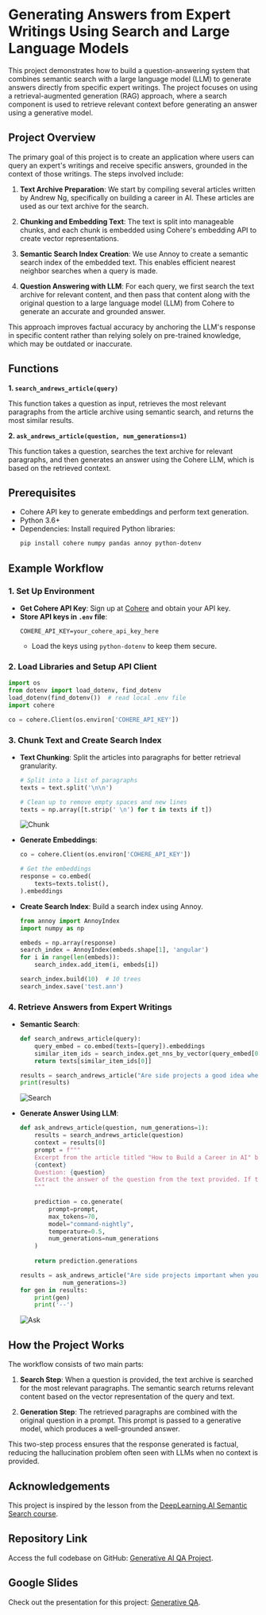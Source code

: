 # Generating Answers from Expert Writings Using Search and Large Language Models

This project demonstrates how to build a question-answering system that combines semantic search with a large language model (LLM) to generate answers directly from specific expert writings. The project focuses on using a retrieval-augmented generation (RAG) approach, where a search component is used to retrieve relevant context before generating an answer using a generative model.

## Project Overview
The primary goal of this project is to create an application where users can query an expert's writings and receive specific answers, grounded in the context of those writings. The steps involved include:

1. **Text Archive Preparation**: We start by compiling several articles written by Andrew Ng, specifically on building a career in AI. These articles are used as our text archive for the search.

2. **Chunking and Embedding Text**: The text is split into manageable chunks, and each chunk is embedded using Cohere's embedding API to create vector representations.

3. **Semantic Search Index Creation**: We use Annoy to create a semantic search index of the embedded text. This enables efficient nearest neighbor searches when a query is made.

4. **Question Answering with LLM**: For each query, we first search the text archive for relevant content, and then pass that content along with the original question to a large language model (LLM) from Cohere to generate an accurate and grounded answer.

This approach improves factual accuracy by anchoring the LLM's response in specific content rather than relying solely on pre-trained knowledge, which may be outdated or inaccurate.

## Functions

**1. `search_andrews_article(query)`**

This function takes a question as input, retrieves the most relevant paragraphs from the article archive using semantic search, and returns the most similar results.

**2. `ask_andrews_article(question, num_generations=1)`**

This function takes a question, searches the text archive for relevant paragraphs, and then generates an answer using the Cohere LLM, which is based on the retrieved context.

## Prerequisites
- Cohere API key to generate embeddings and perform text generation.
- Python 3.6+
- Dependencies: Install required Python libraries:
  ```bash
  pip install cohere numpy pandas annoy python-dotenv
  ```

## Example Workflow

### 1. Set Up Environment
- **Get Cohere API Key**: Sign up at [Cohere](https://cohere.ai/) and obtain your API key.
- **Store API keys in `.env` file**:
  ```
  COHERE_API_KEY=your_cohere_api_key_here
  ```
  - Load the keys using `python-dotenv` to keep them secure.

### 2. Load Libraries and Setup API Client
```python
import os
from dotenv import load_dotenv, find_dotenv
load_dotenv(find_dotenv())  # read local .env file
import cohere

co = cohere.Client(os.environ['COHERE_API_KEY'])
```

### 3. Chunk Text and Create Search Index
- **Text Chunking**: Split the articles into paragraphs for better retrieval granularity.
  ```python
  # Split into a list of paragraphs
  texts = text.split('\n\n')
  
  # Clean up to remove empty spaces and new lines
  texts = np.array([t.strip(' \n') for t in texts if t])
  ```
  ![Chunk](images/chunk.png)
  
- **Generate Embeddings**:
  ```python
  co = cohere.Client(os.environ['COHERE_API_KEY'])

  # Get the embeddings
  response = co.embed(
      texts=texts.tolist(),
  ).embeddings
  ```
  
- **Create Search Index**: Build a search index using Annoy.
  ```python
  from annoy import AnnoyIndex
  import numpy as np
  
  embeds = np.array(response)
  search_index = AnnoyIndex(embeds.shape[1], 'angular')
  for i in range(len(embeds)):
      search_index.add_item(i, embeds[i])
  
  search_index.build(10)  # 10 trees
  search_index.save('test.ann')
  ```

### 4. Retrieve Answers from Expert Writings
- **Semantic Search**:
  ```python
  def search_andrews_article(query):
      query_embed = co.embed(texts=[query]).embeddings
      similar_item_ids = search_index.get_nns_by_vector(query_embed[0], 10, include_distances=True)
      return texts[similar_item_ids[0]]
  
  results = search_andrews_article("Are side projects a good idea when trying to build a career in AI?")
  print(results)
  ```
  ![Search](images/search.png)
  
- **Generate Answer Using LLM**:
  ```python
  def ask_andrews_article(question, num_generations=1):
      results = search_andrews_article(question)
      context = results[0]
      prompt = f"""
      Excerpt from the article titled "How to Build a Career in AI" by Andrew Ng:
      {context}
      Question: {question}
      Extract the answer of the question from the text provided. If the text doesn't contain the answer, reply that the answer is not available.
      """
      
      prediction = co.generate(
          prompt=prompt,
          max_tokens=70,
          model="command-nightly",
          temperature=0.5,
          num_generations=num_generations
      )
      
      return prediction.generations

  results = ask_andrews_article("Are side projects important when you are starting to learn about AI?",
              num_generations=3)
  for gen in results:
      print(gen)
      print('--')
  ```
  ![Ask](images/ask.png)
  
## How the Project Works
The workflow consists of two main parts:

1. **Search Step**: When a question is provided, the text archive is searched for the most relevant paragraphs. The semantic search returns relevant content based on the vector representation of the query and text.

2. **Generation Step**: The retrieved paragraphs are combined with the original question in a prompt. This prompt is passed to a generative model, which produces a well-grounded answer.

This two-step process ensures that the response generated is factual, reducing the hallucination problem often seen with LLMs when no context is provided.

## Acknowledgements
This project is inspired by the lesson from the [DeepLearning.AI Semantic Search course](https://learn.deeplearning.ai/courses/large-language-models-semantic-search/lesson/6/generating-answers).

## Repository Link
Access the full codebase on GitHub: [Generative AI QA Project](https://github.com/bigfishhhhhzoey/GenerativeAI/tree/main/Semantic%20Search/Generating%20Answers).

## Google Slides
Check out the presentation for this project: [Generative QA](https://docs.google.com/presentation/d/1N6ih9kCUdX-OL7ANvAu1AKfYUUsUU93OLLAvJmi9A0g/edit?usp=sharing).

